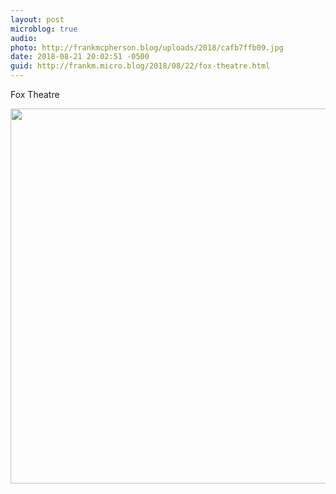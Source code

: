 ```yaml
---
layout: post
microblog: true
audio: 
photo: http://frankmcpherson.blog/uploads/2018/cafb7ffb09.jpg
date: 2018-08-21 20:02:51 -0500
guid: http://frankm.micro.blog/2018/08/22/fox-theatre.html
---
```

Fox Theatre

<img src="http://frankmcpherson.blog/uploads/2018/cafb7ffb09.jpg" width="600" height="600" />
